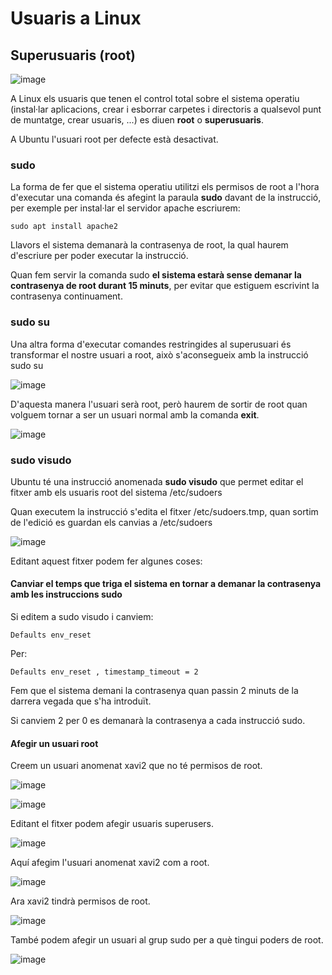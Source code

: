 # Usuaris a Linux

## Superusuaris (root)

![image](https://github.com/XaSaFa/MP04/assets/110727546/a768d4ca-2a09-4d59-935a-1d8c94aa3be4)

A Linux els usuaris que tenen el control total sobre el sistema operatiu (instal·lar aplicacions, crear i esborrar carpetes i directoris a qualsevol punt de muntatge, crear usuaris, ...) es diuen **root** o **superusuaris**.

A Ubuntu l'usuari root per defecte està desactivat.

### sudo

La forma de fer que el sistema operatiu utilitzi els permisos de root a l'hora d'executar una comanda és afegint la paraula **sudo** davant de la instrucció, per exemple per instal·lar el servidor apache escriurem:

```
sudo apt install apache2
```

Llavors el sistema demanarà la contrasenya de root, la qual haurem d'escriure per poder executar la instrucció.

Quan fem servir la comanda sudo **el sistema estarà sense demanar la contrasenya de root durant 15 minuts**, per evitar que estiguem escrivint la contrasenya continuament.

### sudo su

Una altra forma d'executar comandes restringides al superusuari és transformar el nostre usuari a root, això s'aconsegueix amb la instrucció sudo su

![image](https://github.com/XaSaFa/MP04/assets/110727546/7df6b037-b79e-4f8e-a219-900fb1cf9266)

D'aquesta manera l'usuari serà root, però haurem de sortir de root quan volguem tornar a ser un usuari normal amb la comanda **exit**.

![image](https://github.com/XaSaFa/MP04/assets/110727546/391385c2-89a4-48ec-a96e-804e6e02c1bb)

### sudo visudo

Ubuntu té una instrucció anomenada **sudo visudo** que permet editar el fitxer amb els usuaris root del sistema /etc/sudoers

Quan executem la instrucció s'edita el fitxer /etc/sudoers.tmp, quan sortim de l'edició es guardan els canvias a /etc/sudoers

![image](https://github.com/XaSaFa/MP04/assets/110727546/f00476cd-0c25-4a01-9d9b-6dd468273fcc)

Editant aquest fitxer podem fer algunes coses:

#### Canviar el temps que triga el sistema en tornar a demanar la contrasenya amb les instruccions sudo

Si editem a sudo visudo i canviem:

```
Defaults env_reset
```

Per:

```
Defaults env_reset , timestamp_timeout = 2
```

Fem que el sistema demani la contrasenya quan passin 2 minuts de la darrera vegada que s'ha introduït.

Si canviem 2 per 0 es demanarà la contrasenya a cada instrucció sudo.

#### Afegir un usuari root

Creem un usuari anomenat xavi2 que no té permisos de root.

![image](https://github.com/XaSaFa/MP04/assets/110727546/1cb19925-048a-482b-8fe9-5e660f3f5e8b)

![image](https://github.com/XaSaFa/MP04/assets/110727546/ff6ca41f-ec12-4dea-aef1-c45899d0823b)

Editant el fitxer podem afegir usuaris superusers.

![image](https://github.com/XaSaFa/MP04/assets/110727546/3a4832f5-bc6d-4fce-9989-a658d8721947)

Aquí afegim l'usuari anomenat xavi2 com a root.

![image](https://github.com/XaSaFa/MP04/assets/110727546/51024a6a-1d16-417b-b743-46fb2d4d79c9)

Ara xavi2 tindrà permisos de root.

![image](https://github.com/XaSaFa/MP04/assets/110727546/771766f7-fe03-40f5-8d1d-555ea2190bb5)


També podem afegir un usuari al grup sudo per a què tingui poders de root.

![image](https://github.com/XaSaFa/MP04/assets/110727546/dce89a3c-0f46-49a4-afc7-985ecd3aee9d)
